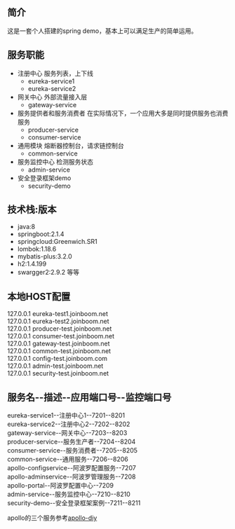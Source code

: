 ## 简介
这是一套个人搭建的spring demo，基本上可以满足生产的简单运用。

## 服务职能
* 注册中心 服务列表，上下线  
    * eureka-service1  
    * eureka-service2  
* 网关中心 外部流量接入层  
    * gateway-service  
* 服务提供者和服务消费者 在实际情况下，一个应用大多是同时提供服务也消费服务  
    * producer-service  
    * consumer-service  
* 通用模块 熔断器控制台，请求链控制台  
    * common-service  
* 服务监控中心 检测服务状态  
    * admin-service  
* 安全登录框架demo  
    * security-demo  

## 技术栈:版本
* java:8  
* springboot:2.1.4  
* springcloud:Greenwich.SR1  
* lombok:1.18.6  
* mybatis-plus:3.2.0  
* h2:1.4.199  
* swargger2:2.9.2
等等  


## 本地HOST配置
127.0.0.1 eureka-test1.joinboom.net  
127.0.0.1 eureka-test2.joinboom.net  
127.0.0.1 producer-test.joinboom.net  
127.0.0.1 consumer-test.joinboom.net  
127.0.0.1 gateway-test.joinboom.net  
127.0.0.1 common-test.joinboom.net  
127.0.0.1 config-test.joinboom.com  
127.0.0.1 admin-test.joinboom.net  
127.0.0.1 security-test.joinboom.net  

## 服务名--描述--应用端口号--监控端口号
eureka-service1--注册中心1--7201--8201  
eureka-service2--注册中心2--7202--8202  
gateway-service--网关中心--7203--8203  
producer-service--服务生产者--7204--8204  
consumer-service--服务消费者--7205--8205  
common-service--通用服务--7206--8206  
apollo-configservice--阿波罗配置服务--7207  
apollo-adminservice--阿波罗管理服务--7208  
apollo-portal--阿波罗配置中心--7209  
admin-service--服务监控中心--7210--8210  
security-demo--安全登录框架案例--7211--8211  

apollo的三个服务参考[apollo-diy](https://github.com/wangtoye/apollo-diy)